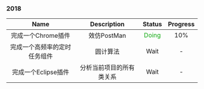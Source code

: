 

### 2018

Name|Description|Status|Progress
:-:|:-:|:-:|:-:
完成一个Chrome插件|效仿PostMan|<span style="color:#11aa11">Doing</span>|10%
完成一个高频率的定时任务组件|圆计算法|Wait|-
完成一个Eclipse插件|分析当前项目的所有类关系|Wait|-


